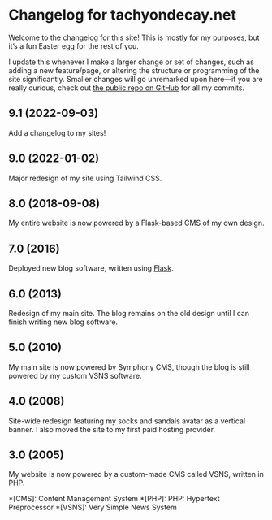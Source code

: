 # Changelog for tachyondecay.net

Welcome to the changelog for this site! This is mostly for my purposes, but 
it’s a fun Easter egg for the rest of you.

I update this whenever I make a larger change or set of changes, such as adding 
a new feature/page, or altering the structure or programming of the site 
significantly. Smaller changes will go unremarked upon here—if you are really 
curious, check out [the public repo on GitHub][github] for all my commits.


[github]: https://github.com/tachyondecay/tachyondecay.net-mirror


## 9.1 (2022-09-03)

Add a changelog to my sites!


## 9.0 (2022-01-02)

Major redesign of my site using Tailwind CSS.


## 8.0 (2018-09-08)

My entire website is now powered by a Flask-based CMS of my own design. 


## 7.0 (2016)

Deployed new blog software, written using [Flask][flask].

[flask]: https://flask.palletsprojects.com/


## 6.0 (2013)

Redesign of my main site. The blog remains on the old design until I can finish 
writing new blog software.


## 5.0 (2010)

My main site is now powered by Symphony CMS, though the blog is still powered 
by my custom VSNS software.


## 4.0 (2008)

Site-wide redesign featuring my socks and sandals avatar as a vertical banner. 
I also moved the site to my first paid hosting provider.


## 3.0 (2005)

My website is now powered by a custom-made CMS called VSNS, written in PHP.


*[CMS]: Content Management System
*[PHP]: PHP: Hypertext Preprocessor
*[VSNS]: Very Simple News System